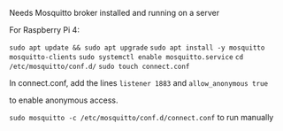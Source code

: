 Needs Mosquitto broker installed and running on a server

For Raspberry Pi 4:

`sudo apt update && sudo apt upgrade`
`sudo apt install -y mosquitto mosquitto-clients`
`sudo systemctl enable mosquitto.service`
`cd /etc/mosquitto/conf.d/`
`sudo touch connect.conf`

In connect.conf, add the lines
`listener 1883`
and
`allow_anonymous true`

to enable anonymous access.

`sudo mosquitto -c /etc/mosquitto/conf.d/connect.conf` to run manually